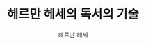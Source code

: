 ---
title: 헤르만 헤세의 독서의 기술
author: 헤르만 헤세
slug: gpfmaksgptpdmlehrtjdmlrltnf
category: book
coverUrl: http://image.kyobobook.co.kr/images/book/large/594/l9788958071594.jpg
layout: book 
---
